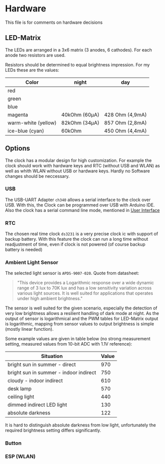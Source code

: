 # Hardware
This file is for comments on hardware decisions

## LED-Matrix

The LEDs are arranged in a 3x6 matrix (3 anodes, 6 cathodes).
For each anode two resistors are used.
 
Resistors should be determined to equal brightness impression.
For my LEDs these are the values:

|Color    | night | day |
| ---     | ---   | --- |
| red                 |               |                 |
| green               |               |                 |
| blue                |               |                 |
| magenta             | 40kOhm (60µA) | 428 Ohm (4,9mA) |
| warm-white (yellow) | 82kOhm (34µA) | 857 Ohm (2,8mA) |
| ice-blue (cyan)     | 60kOhm        | 450 Ohm (4,4mA) |

## Options
The clock has a modular design for high customization.
For example the clock should work with hardware keys and RTC (without USB and WLAN)
as well as whith WLAN without USB or hardware keys.
Hardly no Software changes should be neccessary.

### USB
The USB-UART Adapter `ch340` allows a serial interface to the clock over USB.
With this, the Clock can be programmed over USB with Arduino IDE.
Also the clock has a serial command line mode, mentioned in [User Interface](UserInterface.md)

### RTC
The chosen real time clock `ds3231` is a very precise clock ic with support of backup battery.
With this feature the clock can run a long time without readjustment of time, even if clock is
not powered (of course backup battery is needed)

### Ambient Light Sensor
The selected light sensor is `APDS-9007-020`. Quote from datasheet:

> "This device provides a Logarithmic response over a wide dynamic range of 3 lux to 70K lux and has a low sensitivity variation  across  various  light  sources.  It  is  well  suited for applications that operates under high ambient brightness."

The sensor is well suited for the given scenario, especially the detection of very low brightness allows a resilient handling of dark mode at night. As the output of sensor is logarithmical and the PWM tables for LED-Matrix output is logarithmic, mapping from sensor values to output brightness is simple (mostly linear function).

Some example values are given in table below (no strong measurement setting, measured values from 10-bit ADC with 1.1V reference):

| Situation | Value |
| ---       | --- |
| bright sun in summer - direct | 970 |
| bright sun in summer - indoor indirect| 750 |
| cloudy - indoor indirect | 610 |
| desk lamp | 570 |
| ceiling light | 440 |
| dimmed indirect LED light | 130 |
| absolute darkness | 122 |

It is hard to distinguish absolute darkness from low light, unfortunately the required brightness setting differs significantly.

### Button

### ESP (WLAN)
